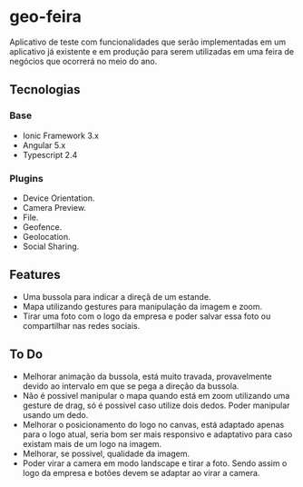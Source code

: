 # geo-feira

Aplicativo de teste com funcionalidades que serão implementadas em um aplicativo já existente e em produção para serem utilizadas em uma feira de negócios que ocorrerá no meio do ano.

## Tecnologias

### Base

- Ionic Framework 3.x
- Angular 5.x
- Typescript 2.4

### Plugins

- Device Orientation.
- Camera Preview.
- File.
- Geofence.
- Geolocation.
- Social Sharing.

## Features

- Uma bussola para indicar a direçã de um estande.
- Mapa utilizando gestures para manipulação da imagem e zoom.
- Tirar uma foto com o logo da empresa e poder salvar essa foto ou compartilhar nas redes sociais.

## To Do

- Melhorar animação da bussola, está muito travada, provavelmente devido ao intervalo em que se pega a direção da bussola.
- Não é possivel manipular o mapa quando está em zoom utilizando uma gesture de drag, só é possivel caso utilize dois dedos. Poder manipular usando um dedo.
- Melhorar o posicionamento do logo no canvas, está adaptado apenas para o logo atual, seria bom ser mais responsivo e adaptativo para caso existam mais de um logo na imagem.
- Melhorar, se possivel, qualidade da imagem.
- Poder virar a camera em modo landscape e tirar a foto. Sendo assim o logo da empresa e botões devem se adaptar ao virar a camera.
